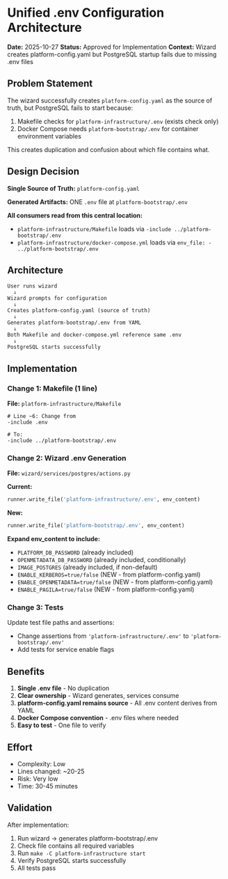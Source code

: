 # Unified .env Configuration Architecture

**Date:** 2025-10-27
**Status:** Approved for Implementation
**Context:** Wizard creates platform-config.yaml but PostgreSQL startup fails due to missing .env files

## Problem Statement

The wizard successfully creates `platform-config.yaml` as the source of truth, but PostgreSQL fails to start because:
1. Makefile checks for `platform-infrastructure/.env` (exists check only)
2. Docker Compose needs `platform-bootstrap/.env` for container environment variables

This creates duplication and confusion about which file contains what.

## Design Decision

**Single Source of Truth:** `platform-config.yaml`

**Generated Artifacts:** ONE `.env` file at `platform-bootstrap/.env`

**All consumers read from this central location:**
- `platform-infrastructure/Makefile` loads via `-include ../platform-bootstrap/.env`
- `platform-infrastructure/docker-compose.yml` loads via `env_file: - ../platform-bootstrap/.env`

## Architecture

```
User runs wizard
  ↓
Wizard prompts for configuration
  ↓
Creates platform-config.yaml (source of truth)
  ↓
Generates platform-bootstrap/.env from YAML
  ↓
Both Makefile and docker-compose.yml reference same .env
  ↓
PostgreSQL starts successfully
```

## Implementation

### Change 1: Makefile (1 line)
**File:** `platform-infrastructure/Makefile`
```make
# Line ~6: Change from
-include .env

# To:
-include ../platform-bootstrap/.env
```

### Change 2: Wizard .env Generation
**File:** `wizard/services/postgres/actions.py`

**Current:**
```python
runner.write_file('platform-infrastructure/.env', env_content)
```

**New:**
```python
runner.write_file('platform-bootstrap/.env', env_content)
```

**Expand env_content to include:**
- `PLATFORM_DB_PASSWORD` (already included)
- `OPENMETADATA_DB_PASSWORD` (already included, conditionally)
- `IMAGE_POSTGRES` (already included, if non-default)
- `ENABLE_KERBEROS=true/false` (NEW - from platform-config.yaml)
- `ENABLE_OPENMETADATA=true/false` (NEW - from platform-config.yaml)
- `ENABLE_PAGILA=true/false` (NEW - from platform-config.yaml)

### Change 3: Tests
Update test file paths and assertions:
- Change assertions from `'platform-infrastructure/.env'` to `'platform-bootstrap/.env'`
- Add tests for service enable flags

## Benefits

1. **Single .env file** - No duplication
2. **Clear ownership** - Wizard generates, services consume
3. **platform-config.yaml remains source** - All .env content derives from YAML
4. **Docker Compose convention** - .env files where needed
5. **Easy to test** - One file to verify

## Effort

- Complexity: Low
- Lines changed: ~20-25
- Risk: Very low
- Time: 30-45 minutes

## Validation

After implementation:
1. Run wizard → generates platform-bootstrap/.env
2. Check file contains all required variables
3. Run `make -C platform-infrastructure start`
4. Verify PostgreSQL starts successfully
5. All tests pass
